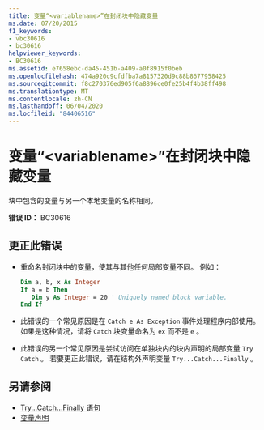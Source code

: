 ```yaml
---
title: 变量“<variablename>”在封闭块中隐藏变量
ms.date: 07/20/2015
f1_keywords:
- vbc30616
- bc30616
helpviewer_keywords:
- BC30616
ms.assetid: e7658ebc-da45-451b-a409-a0f8915f0beb
ms.openlocfilehash: 474a920c9cfdfba7a8157320d9c88b8677958425
ms.sourcegitcommit: f8c270376ed905f6a8896ce0fe25b4f4b38ff498
ms.translationtype: MT
ms.contentlocale: zh-CN
ms.lasthandoff: 06/04/2020
ms.locfileid: "84406516"
---
```

# <a name="variable-variablename-hides-a-variable-in-an-enclosing-block"></a>变量“\<variablename>”在封闭块中隐藏变量
块中包含的变量与另一个本地变量的名称相同。  
  
 **错误 ID：** BC30616  
  
## <a name="to-correct-this-error"></a>更正此错误  
  
- 重命名封闭块中的变量，使其与其他任何局部变量不同。 例如：  
  
    ```vb  
    Dim a, b, x As Integer  
    If a = b Then  
       Dim y As Integer = 20 ' Uniquely named block variable.  
    End If  
    ```  
  
- 此错误的一个常见原因是在 `Catch e As Exception` 事件处理程序内部使用。 如果是这种情况，请将 `Catch` 块变量命名为 `ex` 而不是 `e` 。  
  
- 此错误的另一个常见原因是尝试访问在单独块内的块内声明的局部变量 `Try` `Catch` 。 若要更正此错误，请在结构外声明变量 `Try...Catch...Finally` 。  
  
## <a name="see-also"></a>另请参阅

- [Try...Catch...Finally 语句](../statements/try-catch-finally-statement.md)
- [变量声明](../../programming-guide/language-features/variables/variable-declaration.md)
